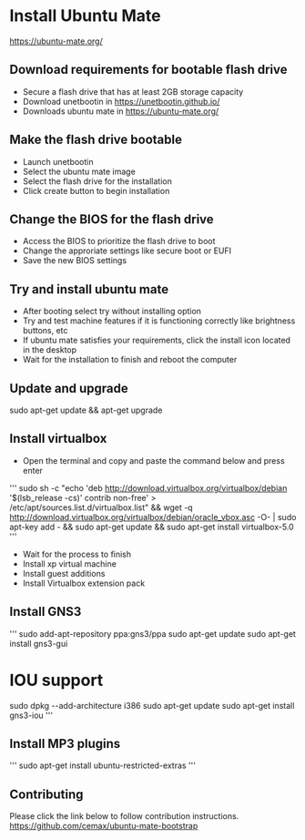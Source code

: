 # Install Ubuntu Mate
https://ubuntu-mate.org/

## Download requirements for bootable flash drive
- Secure a flash drive that has at least 2GB storage capacity
- Download unetbootin in https://unetbootin.github.io/
- Downloads ubuntu mate in https://ubuntu-mate.org/

## Make the flash drive bootable
- Launch unetbootin
- Select the ubuntu mate image
- Select the flash drive for the installation
- Click create button to begin installation

## Change the BIOS for the flash drive
- Access the BIOS to prioritize the flash drive to boot
- Change the approriate settings like secure boot or EUFI
- Save the new BIOS settings

## Try and install ubuntu mate
- After booting select try without installing option
- Try and test machine features if it is functioning correctly like brightness buttons, etc
- If ubuntu mate satisfies your requirements, click the install icon located in the desktop
- Wait for the installation to finish and reboot the computer

## Update and upgrade
sudo apt-get update && apt-get upgrade

## Install virtualbox
- Open the terminal and copy and paste the command below and press enter

'''
sudo sh -c "echo 'deb http://download.virtualbox.org/virtualbox/debian '$(lsb_release -cs)' contrib non-free' > /etc/apt/sources.list.d/virtualbox.list" && wget -q http://download.virtualbox.org/virtualbox/debian/oracle_vbox.asc -O- | sudo apt-key add - && sudo apt-get update && sudo apt-get install virtualbox-5.0
'''

- Wait for the process to finish
- Install xp virtual machine
- Install guest additions
- Install Virtualbox extension pack

## Install GNS3

'''
sudo add-apt-repository ppa:gns3/ppa
sudo apt-get update
sudo apt-get install gns3-gui

# IOU support
sudo dpkg --add-architecture i386
sudo apt-get update
sudo apt-get install gns3-iou
'''

## Install MP3 plugins

'''
sudo apt-get install ubuntu-restricted-extras
'''

## Contributing
Please click the link below to follow contribution instructions.
https://github.com/cemax/ubuntu-mate-bootstrap
